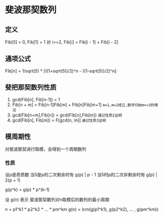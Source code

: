 # 斐波那契数列

## 定义

Fib[0] = 0, Fib[1] = 1
对 i>=2, Fib[i] = Fib[i - 1] + Fib[i - 2]

## 通项公式
Fib[n] = 1/sqrt(5) * [((1+sqrt(5))/2)^n - ((1-sqrt(5))/2)^n]

## 斐把那契数列性质

1. gcd(Fib[n], Fib[n-1]) = 1
2. Fib[n + m] = Fib[n-1]Fib[m] +  Fib[n]Fib[m+1]
```m=1,m=2成立,数学归纳m>=3的情况```
3. gcd(Fib[n+m],Fib[n]) = gcd(Fib[n],Fib[m])
```通过性质2证明```
4. gcd(Fib[n], Fib[m]) = F[gcd(n, m)]
```通过性质3证明```

## 模周期性

对斐波那契进行取模，会得到一个周期数列

### 性质

设p是奇质数
当5是p的二次剩余时有 g(p) | p - 1
当5时p的二次非剩余时有 g(p) | 2(p + 1)

g(p^k) = g(p) * p^(k-1)

设 g(n) 表示 斐波那契数列对n取模后的数列的最小周期

n = p1^k1 \* p2^k2 \* ... \* pm^km
g(n) = lcm(g(p1^k1), g(p2^k2), ... , g(pm^km))
